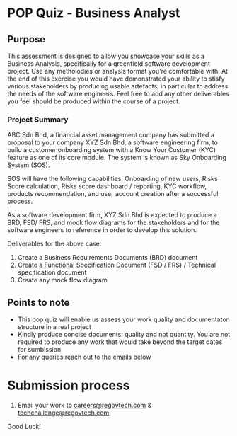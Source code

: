 # POP Quiz - Business Analyst

## Purpose
This assessment is designed to allow you showcase your skills as a Business Analysis, specifically for a greenfield software development project. Use any metholodies or analysis format you're comfortable with. At the end of this exercise you would have demonstrated your ability to stisfy various stakeholders by producing usable artefacts, in particular to address the needs of the software engineers. Feel free to add any other deliverables you feel should be produced within the course of a project.

### Project Summary

ABC Sdn Bhd, a financial asset management company has submitted a proposal to your company XYZ Sdn Bhd, a software engineering firm, to build a customer onboarding system with a Know Your Customer (KYC) feature as one of its core module. The system is known as Sky Onboarding System (SOS). 

SOS will have the following capabilities: Onboarding of new users, Risks Score calculation, Risks score dashboard / reporting, KYC workflow, products recommendation, and user account creation after a successful process. 

As a software development firm, XYZ Sdn Bhd is expected to produce a BRD, FSD/ FRS, and mock flow diagrams for the stakeholders and for the software engineers to reference in order to develop this solution.

Deliverables for the above case:
1. Create a Business Requirements Documents (BRD) document
2. Create a Functional Specification Document (FSD / FRS) / Technical specification document
3. Create any mock flow diagram 
 ## Points to note
  - This pop quiz will enable us assess your work quality and documentaton structure in a real project
  - Kindly produce concise documents: quality and not quantity. You are not required to produce any work that would take beyond the target dates for sumbission
  - For any queries reach out to the emails below

# Submission process

1. Email your work to careers@regovtech.com & techchallenge@regovtech.com

Good Luck!

